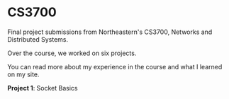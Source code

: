 # CS3700

Final project submissions from Northeastern's CS3700, Networks and Distributed Systems.

Over the course, we worked on six projects.

You can read more about my experience in the course and what I learned on my site.

**Project 1**: Socket Basics

